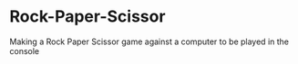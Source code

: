 # Rock-Paper-Scissor
Making a Rock Paper Scissor game against a computer to be played in the console